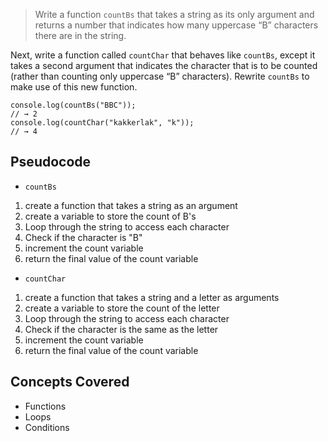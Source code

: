 > Write a function `countBs` that takes a string as its only argument and returns a number that indicates how many uppercase “B” characters there are in the string.
> 
   Next, write a function called `countChar` that behaves like `countBs`, except it takes a second argument that indicates the character that is to be counted (rather than counting only uppercase “B” characters). Rewrite `countBs` to make use of this new function.

```
console.log(countBs("BBC"));
// → 2
console.log(countChar("kakkerlak", "k"));
// → 4
```
## Pseudocode
- `countBs`
1. create a function that takes a string as an argument
2. create a variable to store the count of B's
3. Loop through the string to access each character
4. Check if the character is "B"
5. increment the count variable
6. return the final value of the count variable

- `countChar`
1. create a function that takes a string and a letter as arguments
2. create a variable to store the count of the letter
3. Loop through the string to access each character
4. Check if the character is the same as the letter
5. increment the count variable
6. return the final value of the count variable

## Concepts Covered
- Functions
- Loops
- Conditions